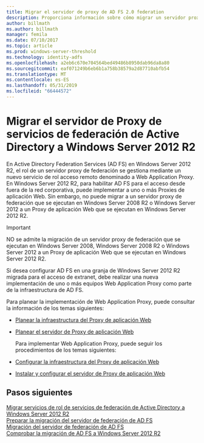 ```yaml
---
title: Migrar el servidor de proxy de AD FS 2.0 federation
description: Proporciona información sobre cómo migrar un servidor proxy AD FS a Windows Server 2012 R2.
author: billmath
ms.author: billmath
manager: femila
ms.date: 07/10/2017
ms.topic: article
ms.prod: windows-server-threshold
ms.technology: identity-adfs
ms.openlocfilehash: a2eb6c670e704564bed49486b8950dab96da8a80
ms.sourcegitcommit: eaf071249b6eb6b1a758b38579a2d87710abfb54
ms.translationtype: MT
ms.contentlocale: es-ES
ms.lasthandoff: 05/31/2019
ms.locfileid: "66444572"
---
```

# <a name="migrate-the-active-directory-federation-services-proxy-server-to-windows-server-2012-r2"></a>Migrar el servidor de Proxy de servicios de federación de Active Directory a Windows Server 2012 R2

En Active Directory Federation Services (AD FS) en Windows Server 2012 R2, el rol de un servidor proxy de federación se gestiona mediante un nuevo servicio de rol acceso remoto denominado a Web Application Proxy. En Windows Server 2012 R2, para habilitar AD FS para el acceso desde fuera de la red corporativa, puede implementar a uno o más Proxies de aplicación Web. Sin embargo, no puede migrar a un servidor proxy de federación que se ejecutan en Windows Server 2008 R2 o Windows Server 2012 a un Proxy de aplicación Web que se ejecutan en Windows Server 2012 R2.  
  
> [!IMPORTANT]
>  NO se admite la migración de un servidor proxy de federación que se ejecutan en Windows Server 2008, Windows Server 2008 R2 o Windows Server 2012 a un Proxy de aplicación Web que se ejecutan en Windows Server 2012 R2.  
  
Si desea configurar AD FS en una granja de Windows Server 2012 R2 migrada para el acceso de extranet, debe realizar una nueva implementación de uno o más equipos Web Application Proxy como parte de la infraestructura de AD FS.  
  
Para planear la implementación de Web Application Proxy, puede consultar la información de los temas siguientes:  
  
- [Planear la infraestructura del Proxy de aplicación Web](https://technet.microsoft.com/library/dn383648.aspx)  
  
- [Planear el servidor de Proxy de aplicación Web](https://technet.microsoft.com/library/dn383647.aspx)  
  
  Para implementar Web Application Proxy, puede seguir los procedimientos de los temas siguientes:  
  
- [Configurar la infraestructura del Proxy de aplicación Web](https://technet.microsoft.com/library/dn383644.aspx)  
  
- [Instalar y configurar el servidor de Proxy de aplicación Web](https://technet.microsoft.com/library/dn383662.aspx)  
  
## <a name="next-steps"></a>Pasos siguientes
 [Migrar servicios de rol de servicios de federación de Active Directory a Windows Server 2012 R2](migrate-ad-fs-service-role-to-windows-server-r2.md)   
 [Preparar la migración del servidor de federación de AD FS](prepare-migrate-ad-fs-server-r2.md)   
 [Migración del servidor de federación de AD FS](migrate-ad-fs-fed-server-r2.md)    
 [Comprobar la migración de AD FS a Windows Server 2012 R2](verify-ad-fs-migration.md)

